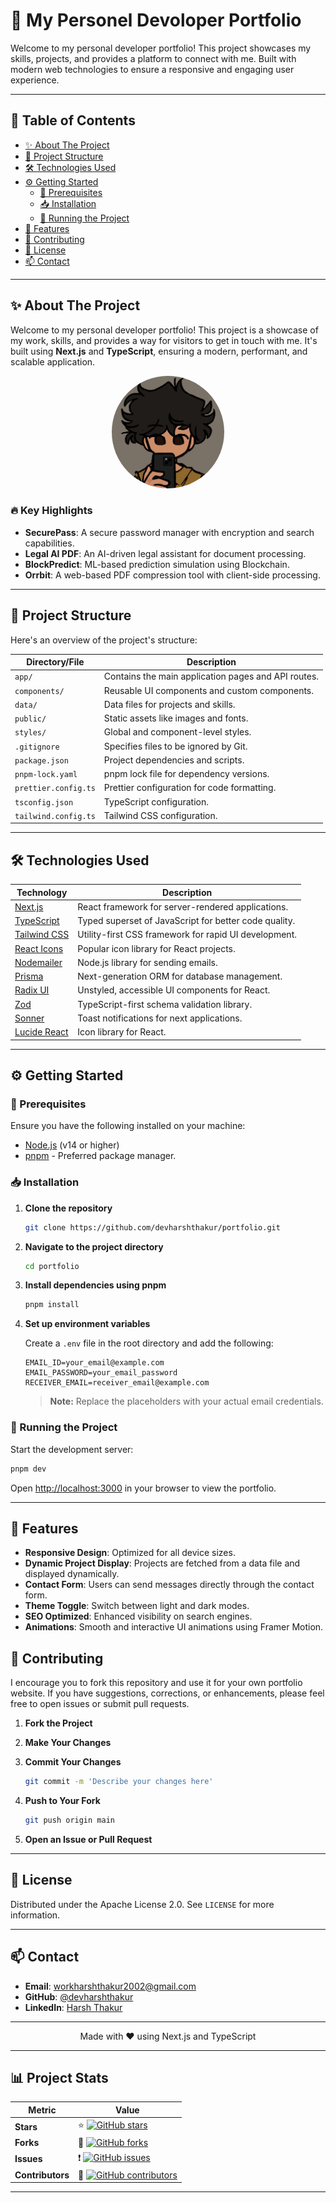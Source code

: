 # 🚀 My Personel Devoloper Portfolio

Welcome to my personal developer portfolio! This project showcases my skills, projects, and provides a platform to connect with me. Built with modern web technologies to ensure a responsive and engaging user experience.

---

## 📖 Table of Contents

- [✨ About The Project](#-about-the-project)
- [📂 Project Structure](#-project-structure)
- [🛠️ Technologies Used](#️-technologies-used)
- [⚙️ Getting Started](#️-getting-started)
  - [🔧 Prerequisites](#🔧-prerequisites)
  - [📥 Installation](#📥-installation)
  - [🚀 Running the Project](#🚀-running-the-project)
- [🌟 Features](#-features)
- [🤝 Contributing](#🤝-contributing)
- [📜 License](#📜-license)
- [📫 Contact](#📫-contact)

---

## ✨ About The Project

Welcome to my personal developer portfolio! This project is a showcase of my work, skills, and provides a way for visitors to get in touch with me. It's built using **Next.js** and **TypeScript**, ensuring a modern, performant, and scalable application.

<!-- Start of Selection -->
<p align="center">
  <img src="public/dev-pfp.jpeg" alt="Profile Picture" width="180" height="180" style="border-radius: 50%;"/>
</p>
<!-- End of Selection -->

### 🔥 Key Highlights

- **SecurePass**: A secure password manager with encryption and search capabilities.
- **Legal AI PDF**: An AI-driven legal assistant for document processing.
- **BlockPredict**: ML-based prediction simulation using Blockchain.
- **Orrbit**: A web-based PDF compression tool with client-side processing.

---

## 📂 Project Structure

Here's an overview of the project's structure:

| Directory/File             | Description                                       |
| -------------------------- | ------------------------------------------------- |
| `app/`                     | Contains the main application pages and API routes. |
| `components/`              | Reusable UI components and custom components.     |
| `data/`                    | Data files for projects and skills.               |
| `public/`                  | Static assets like images and fonts.             |
| `styles/`                  | Global and component-level styles.               |
| `.gitignore`               | Specifies files to be ignored by Git.             |
| `package.json`             | Project dependencies and scripts.                |
| `pnpm-lock.yaml`           | pnpm lock file for dependency versions.          |
| `prettier.config.ts`       | Prettier configuration for code formatting.      |
| `tsconfig.json`            | TypeScript configuration.                        |
| `tailwind.config.ts`       | Tailwind CSS configuration.                      |

---

## 🛠️ Technologies Used

| Technology            | Description                                      |
| --------------------- | ------------------------------------------------ |
| [Next.js](https://nextjs.org/)     | React framework for server-rendered applications. |
| [TypeScript](https://www.typescriptlang.org/) | Typed superset of JavaScript for better code quality. |
| [Tailwind CSS](https://tailwindcss.com/)    | Utility-first CSS framework for rapid UI development. |
| [React Icons](https://react-icons.github.io/react-icons/) | Popular icon library for React projects. |
| [Nodemailer](https://nodemailer.com/about/) | Node.js library for sending emails. |
| [Prisma](https://www.prisma.io/)           | Next-generation ORM for database management. |
| [Radix UI](https://www.radix-ui.com/)       | Unstyled, accessible UI components for React. |
| [Zod](https://zod.dev/)                     | TypeScript-first schema validation library. |
| [Sonner](https://sonner.vercel.app/)        | Toast notifications for next applications. |
| [Lucide React](https://lucide.dev/react/)   | Icon library for React. |

---

## ⚙️ Getting Started

### 🔧 Prerequisites

Ensure you have the following installed on your machine:

- [Node.js](https://nodejs.org/) (v14 or higher)
- [pnpm](https://pnpm.io/) - Preferred package manager.

### 📥 Installation

1. **Clone the repository**

    ```bash
    git clone https://github.com/devharshthakur/portfolio.git
    ```

2. **Navigate to the project directory**

    ```bash
    cd portfolio
    ```

3. **Install dependencies using pnpm**

    ```bash
    pnpm install
    ```

4. **Set up environment variables**

    Create a `.env` file in the root directory and add the following:

    ```env
    EMAIL_ID=your_email@example.com
    EMAIL_PASSWORD=your_email_password
    RECEIVER_EMAIL=receiver_email@example.com
    ```

    > **Note:** Replace the placeholders with your actual email credentials.

### 🚀 Running the Project

Start the development server:

```bash
pnpm dev
```

Open [http://localhost:3000](http://localhost:3000) in your browser to view the portfolio.

---

## 🌟 Features

- **Responsive Design**: Optimized for all device sizes.
- **Dynamic Project Display**: Projects are fetched from a data file and displayed dynamically.
- **Contact Form**: Users can send messages directly through the contact form.
- **Theme Toggle**: Switch between light and dark modes.
- **SEO Optimized**: Enhanced visibility on search engines.
- **Animations**: Smooth and interactive UI animations using Framer Motion.


## 🤝 Contributing

I encourage you to fork this repository and use it for your own portfolio website. If you have suggestions, corrections, or enhancements, please feel free to open issues or submit pull requests.

1. **Fork the Project**
2. **Make Your Changes**
3. **Commit Your Changes**

    ```bash
    git commit -m 'Describe your changes here'
    ```

4. **Push to Your Fork**

    ```bash
    git push origin main
    ```

5. **Open an Issue or Pull Request**

---

## 📜 License

Distributed under the Apache License 2.0. See `LICENSE` for more information.

---

## 📫 Contact

- **Email**: [workharshthakur2002@gmail.com](mailto:workharshthakur2002@gmail.com)
- **GitHub**: [@devharshthakur](https://github.com/devharshthakur)
- **LinkedIn**: [Harsh Thakur](https://www.linkedin.com/in/harsh-thakur-bb6b18231)

---

<p align="center">
  Made with ❤️ using Next.js and TypeScript
</p>

---

## 📊 Project Stats

| Metric           | Value         |
| ---------------- | ------------- |
| **Stars**        | ⭐ [![GitHub stars](https://img.shields.io/github/stars/devharshthakur/portfolio?style=social)](https://github.com/devharshthakur/portfolio/stargazers) |
| **Forks**        | 🍴 [![GitHub forks](https://img.shields.io/github/forks/devharshthakur/portfolio?style=social)](https://github.com/devharshthakur/portfolio/network/members) |
| **Issues**       | ❗ [![GitHub issues](https://img.shields.io/github/issues/devharshthakur/portfolio)](https://github.com/devharshthakur/portfolio/issues) |
| **Contributors** | 👥 [![GitHub contributors](https://img.shields.io/github/contributors/devharshthakur/portfolio)](https://github.com/devharshthakur/portfolio/graphs/contributors) |

---
